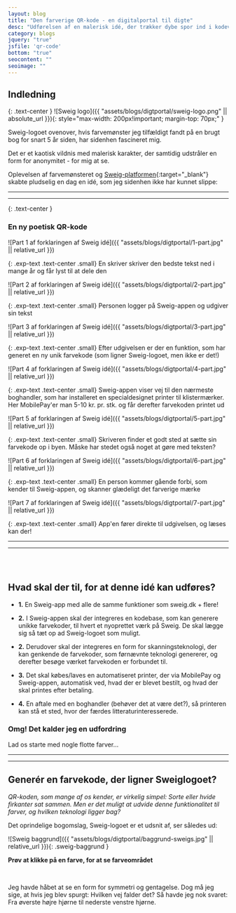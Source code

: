 ```yaml
---
layout: blog
title: "Den farverige QR-kode - en digitalportal til digte"
desc: "Udførelsen af en malerisk idé, der trækker dybe spor ind i kodeverden"
category: blogs
jquery: "true"
jsfile: 'qr-code'
bottom: "true"
seocontent: ""
seoimage: ""
---
```


## Indledning 

{: .text-center }
![Sweig logo]({{ "assets/blogs/digtportal/sweig-logo.png" || absolute_url }}){: style="max-width: 200px!important; margin-top: 70px;" }

Sweig-logoet ovenover, hvis farvemønster jeg tilfældigt fandt på en brugt bog for snart 5 år siden, har sidenhen fascineret mig. 

Det er et kaotisk vildnis med malerisk karakter, der samtidig udstråler en form for anonymitet - for mig at se.


Oplevelsen af farvemønsteret og [Sweig-platformen](https://sweig.dk){:target="_blank"} skabte pludselig en dag en idé, som jeg sidenhen ikke har kunnet slippe: 

----------------

----------------

{: .text-center }
### En ny poetisk QR-kode


<div class="exp-wrapper" markdown="block">
  <div class="exp-img" markdown="block">
  ![Part 1 af forklaringen af Sweig idé]({{ "assets/blogs/digtportal/1-part.jpg" || relative_url }})
  
  {: .exp-text .text-center .small}
  En skriver skriver den bedste tekst ned i mange år og får lyst til at dele den
  </div>
  <div class="exp-img" markdown="block">
  ![Part 2 af forklaringen af Sweig idé]({{ "assets/blogs/digtportal/2-part.jpg" || relative_url }})

  {: .exp-text .text-center .small}
  Personen logger på Sweig-appen og udgiver sin tekst
  </div>
  <div class="exp-img" markdown="block">
  ![Part 3 af forklaringen af Sweig idé]({{ "assets/blogs/digtportal/3-part.jpg" || relative_url }})

  {: .exp-text .text-center .small}
  Efter udgivelsen er der en funktion, som har generet en ny unik farvekode (som ligner Sweig-logoet, men ikke er det!)
  </div>
  <div class="exp-img" markdown="block">
  ![Part 4 af forklaringen af Sweig idé]({{ "assets/blogs/digtportal/4-part.jpg" || relative_url }})

  {: .exp-text .text-center .small}
  Sweig-appen viser vej til den nærmeste boghandler, som har installeret en specialdesignet printer til klistermærker. Her MobilePay'er man 5-10 kr. pr. stk. og får derefter farvekoden printet ud
  </div>
  <div class="exp-img" markdown="block">
  ![Part 5 af forklaringen af Sweig idé]({{ "assets/blogs/digtportal/5-part.jpg" || relative_url }})

  {: .exp-text .text-center .small}
  Skriveren finder et godt sted at sætte sin farvekode op i byen. Måske har stedet også noget at gøre med teksten?
  </div>
  <div class="exp-img" markdown="block">
  ![Part 6 af forklaringen af Sweig idé]({{ "assets/blogs/digtportal/6-part.jpg" || relative_url }})

  {: .exp-text .text-center .small}
  En person kommer gående forbi, som kender til Sweig-appen, og skanner glædeligt det farverige mærke
  </div>
  <div class="exp-img" markdown="block">
  ![Part 7 af forklaringen af Sweig idé]({{ "assets/blogs/digtportal/7-part.jpg" || relative_url }})

  {: .exp-text .text-center .small}
  App'en fører direkte til udgivelsen, og læses kan der!
  </div>

</div>


-------------------

--------------------

<br>
<br>


## Hvad skal der til, for at denne idé kan udføres?


* **1.** En Sweig-app med alle de samme funktioner som sweig.dk + flere!

* **2.** I Sweig-appen skal der integreres en kodebase, som kan generere unikke farvekoder, til hvert et nyoprettet værk på Sweig. De skal lægge sig så tæt op ad Sweig-logoet som muligt.

* **2.** Derudover skal der integreres en form for skanningsteknologi, der kan genkende de farvekoder, som førnævnte teknologi genererer, og derefter besøge værket farvekoden er forbundet til.

* **3.** Det skal købes/laves en automatiseret printer, der via MobilePay og Sweig-appen, automatisk ved, hvad der er blevet bestilt, og hvad der skal printes efter betaling. 

* **4.** En aftale med en boghandler (behøver det at være det?), så printeren kan stå et sted, hvor der færdes litteraturinteresserede.


### Omg! Det kalder jeg en udfordring

Lad os starte med nogle flotte farver...

-----------------

----------------

## Generér en farvekode, der ligner Sweiglogoet?

*QR-koden, som mange af os kender, er virkelig simpel: Sorte eller hvide firkanter sat sammen. Men er det muligt at udvide denne funktionalitet til farver, og hvilken teknologi ligger bag?*




Det oprindelige bogomslag, Sweig-logoet er et udsnit af, ser således ud:

![Sweig baggrund]({{ "assets/blogs/digtportal/baggrund-sweigs.jpg" || relative_url }}){: .sweig-baggrund }


**Prøv at klikke på en farve, for at se farveområdet**

<div class="color-boxes">
  <div class="back-to-org-image">
    <span class="dark-green"></span>
    <span class="orange"></span> 
    <span class="white"></span>
    <span class="blue"></span> 
    <span class="yellow"></span> 
  </div>
  <span id="darkGreen" class="color-box"></span> 
  <span id="orange" class="color-box"></span> 
  <span id="white" class="color-box"></span>
  <span id="blue" class="color-box"></span> 
  <span id="yellow" class="color-box"></span> 
</div>

<br>

Jeg havde håbet at se en form for symmetri og gentagelse. Dog må jeg sige, at hvis jeg blev spurgt: Hvilken vej falder det? Så havde jeg nok svaret: Fra øverste højre hjørne til nederste venstre hjørne.




